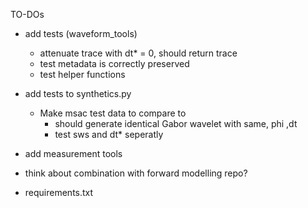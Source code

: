 TO-DOs

- add tests (waveform_tools)
    - attenuate trace with dt* = 0, should return trace
    - test metadata is correctly preserved 
    - test helper functions

- add tests to synthetics.py
    - Make msac test data to compare to 
        - should generate identical Gabor wavelet with same, phi ,dt
        - test sws and dt* seperatly 

- add measurement tools

- think about combination with forward modelling repo?

- requirements.txt

